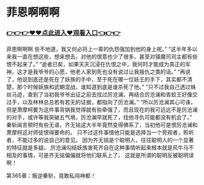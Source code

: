 # 菲恩啊啊啊

### <a href="https://github.com/xinfue/dunp/issues/2">👉👉👉♥♥点此进入♥观看入口👈👉👉</a>

菲恩啊啊啊
些不地道，我又何必将上一辈的仇怨强加到他的身上呢。”
    “这半年多以来我一直在想这些，想来想去，对他的恨意也少了很多，甚至对镇魔司司主都有些恨不起来了。”
    “逝者已矣，如果天天沉浸在仇恨之中，我何时才能成为真正的军神，这才是我爷爷的心愿，他老人家到死也没有说过让我报仇之类的话。”
    “再说了，他说到底还是死在了妖族的手中，至于死在哪一位妖王的手下，其实都不清楚，那个时候妖族和武朝混战，谁知道到底是谁杀死了他。”
    “只不过我自己透过蛛丝马迹，查到了当初我爷爷出征之前去找过厉沧澜，再结合厉沧澜和青蛟王好像交过手，以及林林总总若有若无的证据，都指向了厉沧澜。”
    “所以厉沧澜其心可诛，但是萧摩柯要为这件事背锅我觉得就有些牵强了，而且现在的我可远远不是厉沧澜的对手，或许等我突破五气境，厉沧澜早就死了，找他寻仇可能都没有机会了。”
    秦斩闻言顿时有些无语，齐无铭这大半年竟然变得佛系了，当初他可是恨厉沧澜和萧摩柯这对师徒恨得要命的。
    只不过这件事情他只能是选择当一个旁观者，聆听者，不能过多的说自己的意见。
    因为齐无铭是个聪明人，往往聪明人的一个显著的特征就是多疑。
    厉沧澜勾结妖族害死齐自在这种事情听起来根本就是风牛马不相及的事情，可是齐无铭偏偏就将他们联系上了。
    这就是所谓的聪明反被聪明误啊！

第365章：叛逆秦斩，竟敢私闯神都！
